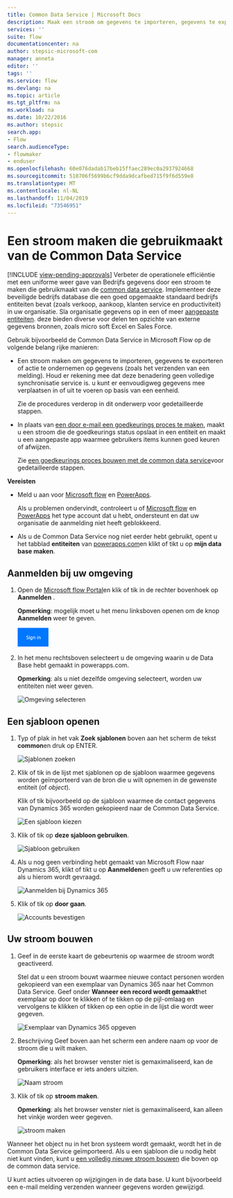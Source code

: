 ```yaml
---
title: Common Data Service | Microsoft Docs
description: Maak een stroom om gegevens te importeren, gegevens te exporteren of goed keuringen samen te stellen met de Common Data Service.
services: ''
suite: flow
documentationcenter: na
author: stepsic-microsoft-com
manager: anneta
editor: ''
tags: ''
ms.service: flow
ms.devlang: na
ms.topic: article
ms.tgt_pltfrm: na
ms.workload: na
ms.date: 10/22/2016
ms.author: stepsic
search.app:
- Flow
search.audienceType:
- flowmaker
- enduser
ms.openlocfilehash: 60e076dadab17beb15ffaec289ec0a2937924668
ms.sourcegitcommit: 510706f5699b6cf9dda9dcafbed715f9f6d559e8
ms.translationtype: MT
ms.contentlocale: nl-NL
ms.lasthandoff: 11/04/2019
ms.locfileid: "73546951"
---
```

# <a name="create-a-flow-that-uses-the-common-data-service"></a>Een stroom maken die gebruikmaakt van de Common Data Service
[!INCLUDE [view-pending-approvals](includes/cc-rebrand.md)]
Verbeter de operationele efficiëntie met een uniforme weer gave van Bedrijfs gegevens door een stroom te maken die gebruikmaakt van de [common data service](https://powerapps.microsoft.com/tutorials/data-platform-intro/). Implementeer deze beveiligde bedrijfs database die een goed opgemaakte standaard bedrijfs entiteiten bevat (zoals verkoop, aankoop, klanten service en productiviteit) in uw organisatie. Sla organisatie gegevens op in een of meer [aangepaste entiteiten](https://powerapps.microsoft.com/tutorials/data-platform-create-entity/). deze bieden diverse voor delen ten opzichte van externe gegevens bronnen, zoals micro soft Excel en Sales Force.

Gebruik bijvoorbeeld de Common Data Service in Microsoft Flow op de volgende belang rijke manieren:

* Een stroom maken om gegevens te importeren, gegevens te exporteren of actie te ondernemen op gegevens (zoals het verzenden van een melding). Houd er rekening mee dat deze benadering geen volledige synchronisatie service is. u kunt er eenvoudigweg gegevens mee verplaatsen in of uit te voeren op basis van een eenheid.
  
    Zie de procedures verderop in dit onderwerp voor gedetailleerde stappen.
* In plaats van [een door e-mail een goedkeurings proces te maken](wait-for-approvals.md), maakt u een stroom die de goedkeurings status opslaat in een entiteit en maakt u een aangepaste app waarmee gebruikers items kunnen goed keuren of afwijzen.
  
    Zie [een goedkeurings proces bouwen met de common data service](common-data-model-approve.md)voor gedetailleerde stappen.

**Vereisten**

* Meld u aan voor [Microsoft flow](https://flow.microsoft.com) en [PowerApps](https://web.powerapps.com).
  
    Als u problemen ondervindt, controleert u of [Microsoft flow](sign-up-sign-in.md) en [PowerApps](https://powerapps.microsoft.com/tutorials/signup-for-powerapps/) het type account dat u hebt, ondersteunt en dat uw organisatie de aanmelding niet heeft geblokkeerd.
* Als u de Common Data Service nog niet eerder hebt gebruikt, opent u het tabblad **entiteiten** van [powerapps.com](https://web.powerapps.com/#/entities)en klikt of tikt u op **mijn data base maken**.

## <a name="sign-in-to-your-environment"></a>Aanmelden bij uw omgeving
1. Open de [Microsoft flow Portal](https://flow.microsoft.com)en klik of tik in de rechter bovenhoek op **Aanmelden** .
   
    **Opmerking**: mogelijk moet u het menu linksboven openen om de knop **Aanmelden** weer te geven.
   
    ![Aanmelden](./media/common-data-model-intro/signin-flow.png)
2. In het menu rechtsboven selecteert u de omgeving waarin u de Data Base hebt gemaakt in powerapps.com.
   
    **Opmerking**: als u niet dezelfde omgeving selecteert, worden uw entiteiten niet weer geven.
   
    ![Omgeving selecteren](./media/common-data-model-intro/select-environment.png)

## <a name="open-a-template"></a>Een sjabloon openen
1. Typ of plak in het vak **Zoek sjablonen** boven aan het scherm de tekst **common**en druk op ENTER.
   
    ![Sjablonen zoeken](./media/common-data-model-intro/template-search.png)
2. Klik of tik in de lijst met sjablonen op de sjabloon waarmee gegevens worden geïmporteerd van de bron die u wilt opnemen in de gewenste entiteit (of *object*).
   
    Klik of tik bijvoorbeeld op de sjabloon waarmee de contact gegevens van Dynamics 365 worden gekopieerd naar de Common Data Service.
   
    ![Een sjabloon kiezen](./media/common-data-model-intro/choose-template.png)
3. Klik of tik op **deze sjabloon gebruiken**.
   
    ![Sjabloon gebruiken](./media/common-data-model-intro/use-template.png)
4. Als u nog geen verbinding hebt gemaakt van Microsoft Flow naar Dynamics 365, klikt of tikt u op **Aanmelden**en geeft u uw referenties op als u hierom wordt gevraagd.
   
    ![Aanmelden bij Dynamics 365](./media/common-data-model-intro/dynamics-signin.png)
5. Klik of tik op **door gaan**.
   
    ![Accounts bevestigen](./media/common-data-model-intro/confirm-accounts.png)

## <a name="build-your-flow"></a>Uw stroom bouwen
1. Geef in de eerste kaart de gebeurtenis op waarmee de stroom wordt geactiveerd.
   
    Stel dat u een stroom bouwt waarmee nieuwe contact personen worden gekopieerd van een exemplaar van Dynamics 365 naar het Common Data Service. Geef onder **Wanneer een record wordt gemaakt**het exemplaar op door te klikken of te tikken op de pijl-omlaag en vervolgens te klikken of tikken op een optie in de lijst die wordt weer gegeven.
   
    ![Exemplaar van Dynamics 365 opgeven](./media/common-data-model-intro/specify-instance.png)
2. Beschrijving Geef boven aan het scherm een andere naam op voor de stroom die u wilt maken.
   
    **Opmerking**: als het browser venster niet is gemaximaliseerd, kan de gebruikers interface er iets anders uitzien.
   
    ![Naam stroom](./media/common-data-model-intro/name-flow.png)
3. Klik of tik op **stroom maken**.
   
    **Opmerking**: als het browser venster niet is gemaximaliseerd, kan alleen het vinkje worden weer gegeven.
   
    ![stroom maken](./media/common-data-model-intro/create-flow.png)

Wanneer het object nu in het bron systeem wordt gemaakt, wordt het in de Common Data Service geïmporteerd. Als u een sjabloon die u nodig hebt niet kunt vinden, kunt u [een volledig nieuwe stroom bouwen](get-started-logic-flow.md) die boven op de common data service.

U kunt acties uitvoeren op wijzigingen in de data base. U kunt bijvoorbeeld een e-mail melding verzenden wanneer gegevens worden gewijzigd.

